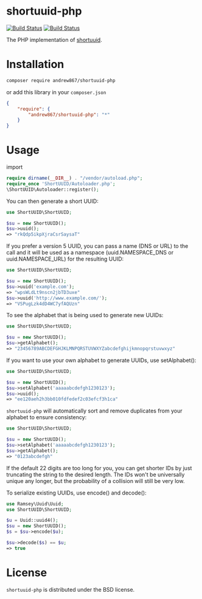 shortuuid-php
=============

[![Build Status](https://travis-ci.org/PyYoshi/shortuuid-php.svg)](https://travis-ci.org/PyYoshi/shortuuid-php)
[![Build Status](https://img.shields.io/packagist/v/PyYoshi/shortuuid-php.svg)](https://packagist.org/packages/pyyoshi/shortuuid-php)

The PHP implementation of [shortuuid](https://github.com/stochastic-technologies/shortuuid).

# Installation

```bash
composer require andrew867/shortuuid-php
```

or add this library in your ``composer.json``

```json
{
    "require": {
        "andrew867/shortuuid-php": "*"
    }
}
```

# Usage

import

```php
require dirname(__DIR__) . "/vendor/autoload.php";
require_once 'ShortUUID/Autoloader.php';
\ShortUUID\Autoloader::register();
```

You can then generate a short UUID:

```php
use ShortUUID\ShortUUID;

$su = new ShortUUID();
$su->uuid();
=> "rkQdp5ikpXjraCsrSaysaT"
```

If you prefer a version 5 UUID, you can pass a name (DNS or URL) to the call and it will be used as a namespace (uuid.NAMESPACE_DNS or uuid.NAMESPACE_URL) for the resulting UUID:

```php
use ShortUUID\ShortUUID;

$su = new ShortUUID();
$su->uuid('example.com');
=> "wpsWLdLt9nscn2jbTD3uxe"
$su->uuid('http://www.example.com/');
=> "VSPugLzk4dD4WC7yfAQUzn"
```

To see the alphabet that is being used to generate new UUIDs:

```php
use ShortUUID\ShortUUID;

$su = new ShortUUID();
$su->getAlphabet();
=> "23456789ABCDEFGHJKLMNPQRSTUVWXYZabcdefghijkmnopqrstuvwxyz"
```

If you want to use your own alphabet to generate UUIDs, use setAlphabet():

```php
use ShortUUID\ShortUUID;

$su = new ShortUUID();
$su->setAlphabet('aaaaabcdefgh1230123');
$su->uuid();
=> "ee120aeh2h3bb010fdfedef2c03efcf3h1ca"
```

``shortuuid-php`` will automatically sort and remove duplicates from your alphabet to ensure consistency:

```php
use ShortUUID\ShortUUID;

$su = new ShortUUID();
$su->setAlphabet('aaaaabcdefgh1230123');
$su->getAlphabet();
=> "0123abcdefgh"
```

If the default 22 digits are too long for you, you can get shorter IDs by just truncating the string to the desired length. The IDs won't be universally unique any longer, but the probability of a collision will still be very low.

To serialize existing UUIDs, use encode() and decode():

```php
use Ramsey\Uuid\Uuid;
use ShortUUID\ShortUUID;

$u = Uuid::uuid4();
$su = new ShortUUID();
$s = $su->encode($u);

$su->decode($s) == $u;
=> true
```

# License

``shortuuid-php`` is distributed under the BSD license.
